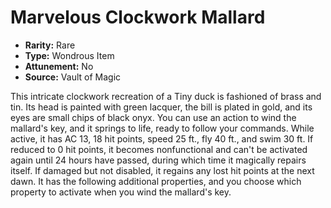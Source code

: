# Marvelous Clockwork Mallard

- **Rarity:** Rare
- **Type:** Wondrous Item
- **Attunement:** No
- **Source:** Vault of Magic

This intricate clockwork recreation of a Tiny duck is fashioned of brass and tin. Its head is painted with green lacquer, the bill is plated in gold, and its eyes are small chips of black onyx. You can use an action to wind the mallard's key, and it springs to life, ready to follow your commands. While active, it has AC 13, 18 hit points, speed 25 ft., fly 40 ft., and swim 30 ft. If reduced to 0 hit points, it becomes nonfunctional and can't be activated again until 24 hours have passed, during which time it magically repairs itself. If damaged but not disabled, it regains any lost hit points at the next dawn. It has the following additional properties, and you choose which property to activate when you wind the mallard's key.
